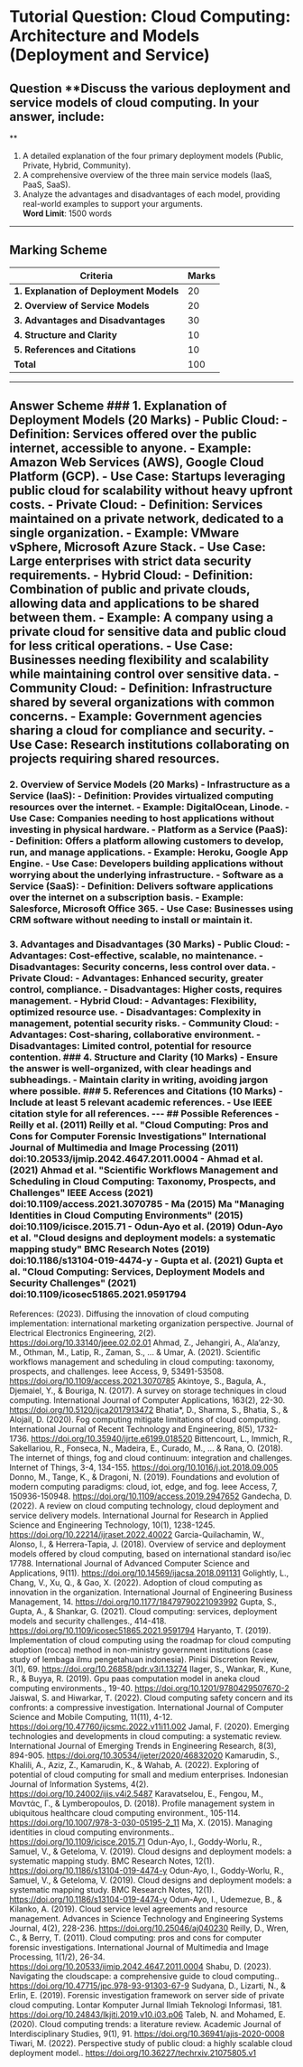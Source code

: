 # Tutorial Question: Cloud Computing: Architecture and Models (Deployment and Service)  
## Question **Discuss the various deployment and service models of cloud computing. In your answer, include:
**  
1. A detailed explanation of the four primary deployment models (Public, Private, Hybrid, Community). 
2. A comprehensive overview of the three main service models (IaaS, PaaS, SaaS). 
3. Analyze the advantages and disadvantages of each model, providing real-world examples to support your arguments.  
**Word Limit**: 1500 words  
---  
## Marking Scheme
| Criteria | Marks | 
|----------------------------------------------------|-------| 
| **1. Explanation of Deployment Models** | 20 | | - Clear definition of each model (Public, Private, Hybrid, Community) | 10 | | - Examples and use cases for each model | 10 | 
| **2. Overview of Service Models** | 20 | | - Clear definition of each model (IaaS, PaaS, SaaS) | 10 | | - Examples and use cases for each model | 10 | 
| **3. Advantages and Disadvantages** | 30 | | - In-depth analysis of pros and cons for each model | 15 | | - Real-world examples to illustrate points | 15 | 
| **4. Structure and Clarity** | 10 | | - Logical flow and organization of the answer | 5 | | - Clarity of writing and adherence to word limit | 5 | 
| **5. References and Citations** | 10 | | - Use of relevant academic references | 5 | | - Proper citation format (IEEE style) | 5 | 
| **Total** | 100 |  
---  
## Answer Scheme  ### 1. Explanation of Deployment Models (20 Marks) - **Public Cloud**:  - Definition: Services offered over the public internet, accessible to anyone. - Example: Amazon Web Services (AWS), Google Cloud Platform (GCP). - Use Case: Startups leveraging public cloud for scalability without heavy upfront costs.  - **Private Cloud**:  - Definition: Services maintained on a private network, dedicated to a single organization. - Example: VMware vSphere, Microsoft Azure Stack. - Use Case: Large enterprises with strict data security requirements.  - **Hybrid Cloud**:  - Definition: Combination of public and private clouds, allowing data and applications to be shared between them. - Example: A company using a private cloud for sensitive data and public cloud for less critical operations. - Use Case: Businesses needing flexibility and scalability while maintaining control over sensitive data.  - **Community Cloud**:  - Definition: Infrastructure shared by several organizations with common concerns. - Example: Government agencies sharing a cloud for compliance and security. - Use Case: Research institutions collaborating on projects requiring shared resources.  
### 2. Overview of Service Models (20 Marks) - **Infrastructure as a Service (IaaS)**:  - Definition: Provides virtualized computing resources over the internet. - Example: DigitalOcean, Linode. - Use Case: Companies needing to host applications without investing in physical hardware.  - **Platform as a Service (PaaS)**:  - Definition: Offers a platform allowing customers to develop, run, and manage applications. - Example: Heroku, Google App Engine. - Use Case: Developers building applications without worrying about the underlying infrastructure.  - **Software as a Service (SaaS)**:  - Definition: Delivers software applications over the internet on a subscription basis. - Example: Salesforce, Microsoft Office 365. - Use Case: Businesses using CRM software without needing to install or maintain it.  
### 3. Advantages and Disadvantages (30 Marks) - **Public Cloud**: - Advantages: Cost-effective, scalable, no maintenance. - Disadvantages: Security concerns, less control over data.  - **Private Cloud**: - Advantages: Enhanced security, greater control, compliance. - Disadvantages: Higher costs, requires management.  - **Hybrid Cloud**: - Advantages: Flexibility, optimized resource use. - Disadvantages: Complexity in management, potential security risks.  - **Community Cloud**: - Advantages: Cost-sharing, collaborative environment. - Disadvantages: Limited control, potential for resource contention.  ### 4. Structure and Clarity (10 Marks) - Ensure the answer is well-organized, with clear headings and subheadings. - Maintain clarity in writing, avoiding jargon where possible.  ### 5. References and Citations (10 Marks) - Include at least 5 relevant academic references. - Use IEEE citation style for all references.  ---  ## Possible References - Reilly et al. (2011) Reilly et al. "Cloud Computing: Pros and Cons for Computer Forensic Investigations" International Journal of Multimedia and Image Processing (2011) doi:10.20533/ijmip.2042.4647.2011.0004 - Ahmad et al. (2021) Ahmad et al. "Scientific Workflows Management and Scheduling in Cloud Computing: Taxonomy, Prospects, and Challenges" IEEE Access (2021) doi:10.1109/access.2021.3070785 - Ma (2015) Ma "Managing Identities in Cloud Computing Environments" (2015) doi:10.1109/icisce.2015.71 - Odun-Ayo et al. (2019) Odun-Ayo et al. "Cloud designs and deployment models: a systematic mapping study" BMC Research Notes (2019) doi:10.1186/s13104-019-4474-y - Gupta et al. (2021) Gupta et al. "Cloud Computing: Services, Deployment Models and Security Challenges" (2021) doi:10.1109/icosec51865.2021.9591794 

References:
 (2023). Diffusing the innovation of cloud computing implementation: international marketing organization perspective. Journal of Electrical Electronics Engineering, 2(2). https://doi.org/10.33140/jeee.02.02.01
Ahmad, Z., Jehangiri, A., Ala’anzy, M., Othman, М., Latip, R., Zaman, S., … & Umar, A. (2021). Scientific workflows management and scheduling in cloud computing: taxonomy, prospects, and challenges. Ieee Access, 9, 53491-53508. https://doi.org/10.1109/access.2021.3070785
Akintoye, S., Bagula, A., Djemaiel, Y., & Bouriga, N. (2017). A survey on storage techniques in cloud computing. International Journal of Computer Applications, 163(2), 22-30. https://doi.org/10.5120/ijca2017913472
Bhatia*, D., Sharma, S., Bhatia, S., & Alojail, D. (2020). Fog computing mitigate limitations of cloud computing. International Journal of Recent Technology and Engineering, 8(5), 1732-1736. https://doi.org/10.35940/ijrte.e6199.018520
Bittencourt, L., Immich, R., Sakellariou, R., Fonseca, N., Madeira, E., Curado, M., … & Rana, O. (2018). The internet of things, fog and cloud continuum: integration and challenges. Internet of Things, 3-4, 134-155. https://doi.org/10.1016/j.iot.2018.09.005
Donno, M., Tange, K., & Dragoni, N. (2019). Foundations and evolution of modern computing paradigms: cloud, iot, edge, and fog. Ieee Access, 7, 150936-150948. https://doi.org/10.1109/access.2019.2947652
Gandecha, D. (2022). A review on cloud computing technology, cloud deployment and service delivery models. International Journal for Research in Applied Science and Engineering Technology, 10(1), 1238-1245. https://doi.org/10.22214/ijraset.2022.40022
Garcia-Quilachamin, W., Alonso, I., & Herrera-Tapia, J. (2018). Overview of service and deployment models offered by cloud computing, based on international standard iso/iec 17788. International Journal of Advanced Computer Science and Applications, 9(11). https://doi.org/10.14569/ijacsa.2018.091131
Golightly, L., Chang, V., Xu, Q., & Gao, X. (2022). Adoption of cloud computing as innovation in the organization. International Journal of Engineering Business Management, 14. https://doi.org/10.1177/18479790221093992
Gupta, S., Gupta, A., & Shankar, G. (2021). Cloud computing: services, deployment models and security challenges., 414-418. https://doi.org/10.1109/icosec51865.2021.9591794
Haryanto, T. (2019). Implementation of cloud computing using the roadmap for cloud computing adoption (rocca) method in non-ministry government institutions  (case study of lembaga ilmu pengetahuan indonesia). Pinisi Discretion Review, 3(1), 69. https://doi.org/10.26858/pdr.v3i1.13274
Ilager, S., Wankar, R., Kune, R., & Buyya, R. (2019). Gpu paas computation model in aneka cloud computing environments., 19-40. https://doi.org/10.1201/9780429507670-2
Jaiswal, S. and Hiwarkar, T. (2022). Cloud computing safety concern and its confronts: a compressive investigation. International Journal of Computer Science and Mobile Computing, 11(11), 4-12. https://doi.org/10.47760/ijcsmc.2022.v11i11.002
Jamal, F. (2020). Emerging technologies and developments in cloud computing: a systematic review. International Journal of Emerging Trends in Engineering Research, 8(3), 894-905. https://doi.org/10.30534/ijeter/2020/46832020
Kamarudin, S., Khalili, A., Aziz, Z., Kamarudin, K., & Wahab, A. (2022). Exploring of potential of cloud computing for small and medium enterprises. Indonesian Journal of Information Systems, 4(2). https://doi.org/10.24002/ijis.v4i2.5487
Karavatselou, E., Fengou, M., Μαντάς, Γ., & Lymberopoulos, D. (2018). Profile management system in ubiquitous healthcare cloud computing environment., 105-114. https://doi.org/10.1007/978-3-030-05195-2_11
Ma, X. (2015). Managing identities in cloud computing environments.. https://doi.org/10.1109/icisce.2015.71
Odun-Ayo, I., Goddy-Worlu, R., Samuel, V., & Geteloma, V. (2019). Cloud designs and deployment models: a systematic mapping study. BMC Research Notes, 12(1). https://doi.org/10.1186/s13104-019-4474-y
Odun-Ayo, I., Goddy-Worlu, R., Samuel, V., & Geteloma, V. (2019). Cloud designs and deployment models: a systematic mapping study. BMC Research Notes, 12(1). https://doi.org/10.1186/s13104-019-4474-y
Odun-Ayo, I., Udemezue, B., & Kilanko, A. (2019). Cloud service level agreements and resource management. Advances in Science Technology and Engineering Systems Journal, 4(2), 228-236. https://doi.org/10.25046/aj040230
Reilly, D., Wren, C., & Berry, T. (2011). Cloud computing: pros and cons for computer forensic investigations. International Journal of Multimedia and Image Processing, 1(1/2), 26-34. https://doi.org/10.20533/ijmip.2042.4647.2011.0004
Shabu, D. (2023). Navigating the cloudscape: a comprehensive guide to cloud computing.. https://doi.org/10.47715/jpc.978-93-91303-67-9
Sudyana, D., Lizarti, N., & Erlin, E. (2019). Forensic investigation framework on server side of private cloud computing. Lontar Komputer Jurnal Ilmiah Teknologi Informasi, 181. https://doi.org/10.24843/lkjiti.2019.v10.i03.p06
Taleb, N. and Mohamed, E. (2020). Cloud computing trends: a literature review. Academic Journal of Interdisciplinary Studies, 9(1), 91. https://doi.org/10.36941/ajis-2020-0008
Tiwari, M. (2022). Perspective study of public cloud: a highly scalable cloud deployment model.. https://doi.org/10.36227/techrxiv.21075805.v1
